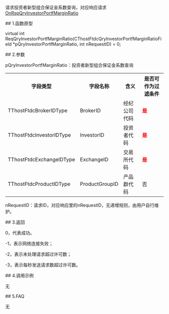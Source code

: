 <p>请求投资者新型组合保证金系数查询，对应响应请求<a href="../../CTHOSTFTDCTRADERAPI/ONRSPQRYINVESTORPORTFMARGINRATIO/">OnRspQryInvestorPortfMarginRatio</a></p>
<span class="anchor" id="230b02e7-063b-46ab-a4b3-e32bb9c45c49"></span>
## 1.函数原型
<p>virtual int ReqQryInvestorPortfMarginRatio(CThostFtdcQryInvestorPortfMarginRatioField *pQryInvestorPortfMarginRatio, int nRequestID) = 0;</p>
<span class="anchor" id="4ca53b36-2ca1-4631-ba8e-f03fb72753fc"></span>
## 2.参数
<p>pQryInvestorPortfMarginRatio：投资者新型组合保证金系数查询</p>
<table><tr><th style="TEXT-ALIGN: center;">字段类型</th><th style="TEXT-ALIGN: center;">字段名称</th><th style="TEXT-ALIGN: center;">含义</th><th style="TEXT-ALIGN: center;">是否可作为过滤条件</th></tr><tr><td style="TEXT-ALIGN: left;">TThostFtdcBrokerIDType</td>
<td style="TEXT-ALIGN: left;">BrokerID</td>
<td style="TEXT-ALIGN: left;">经纪公司代码</td>
<td style="TEXT-ALIGN: left;"><strong><font color="#FF0000">是</font></strong></td>
</tr>
<tr><td style="TEXT-ALIGN: left;">TThostFtdcInvestorIDType</td>
<td style="TEXT-ALIGN: left;">InvestorID</td>
<td style="TEXT-ALIGN: left;">投资者代码</td>
<td style="TEXT-ALIGN: left;"><strong><font color="#FF0000">是</font></strong></td>
</tr>
<tr><td style="TEXT-ALIGN: left;">TThostFtdcExchangeIDType</td>
<td style="TEXT-ALIGN: left;">ExchangeID</td>
<td style="TEXT-ALIGN: left;">交易所代码</td>
<td style="TEXT-ALIGN: left;"><strong><font color="#FF0000">是</font></strong></td>
</tr>
<tr><td style="TEXT-ALIGN: left;">TThostFtdcProductIDType</td>
<td style="TEXT-ALIGN: left;">ProductGroupID</td>
<td style="TEXT-ALIGN: left;">产品群代码</td>
<td style="TEXT-ALIGN: left;">否</td>
</tr>
</table>
<p>nRequestID：请求ID，对应响应里的nRequestID，无递增规则，由用户自行维护。</p>
<span class="anchor" id="6905eb13-3579-4a4a-a7db-3655af4f8a6b"></span>
## 3.返回
<p>0，代表成功。</p>
<p>-1，表示网络连接失败；</p>
<p>-2，表示未处理请求超过许可数；</p>
<p>-3，表示每秒发送请求数超过许可数。</p>
<span class="anchor" id="4f92eb8b-7441-4057-a6ad-a9db92fb2958"></span>
## 4.调用示例
<p>无</p>
<span class="anchor" id="b4a12835-1299-4a6a-b486-b72e1670f477"></span>
## 5.FAQ
<p>无</p>
